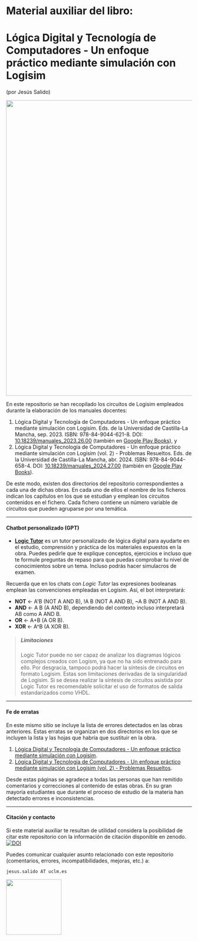 # Material auxiliar del libro:
# Lógica Digital y Tecnología de Computadores - Un enfoque práctico mediante simulación con Logisim
(por Jesús Salido)

[<img src="./Portadas Teco Vol1-2.png" width="800">](https://ruidera.uclm.es/communities/4b0d46b6-7dc2-4812-b29d-091aa39a2974)

En este repositorio se han recopilado los circuitos de Logisim empleados durante la elaboración de los manuales docentes:
1. Lógica Digital y Tecnología de Computadores - Un enfoque práctico mediante simulación con Logisim. Eds. de la Universidad de Castilla-La Mancha, sep. 2023. ISBN: 978-84-9044-621-8. DOI: [10.18239/manuales\_2023.26.00](https://doi.org/10.18239/manuales_2023.26.00) (también en [Google Play Books](https://play.google.com/store/books/details/Jes%C3%BAs_Salido_Tercero_L%C3%B3gica_digital_y_tecnolog%C3%ADa_d?id=5DnVEAAAQBAJ)), y
2. Lógica Digital y Tecnología de Computadores - Un enfoque práctico mediante simulación con Logisim (vol. 2) - Problemas Resueltos. Eds. de la Universidad de Castilla-La Mancha, abr. 2024. ISBN: 978-84-9044-658-4. DOI: [10.18239/manuales\_2024.27.00](https://doi.org/10.18239/manuales_2024.27.00) (también en [Google Play Books](https://play.google.com/store/books/details/Jes%C3%BAs_Salido_Tercero_L%C3%B3gica_digital_y_tecnolog%C3%ADa_d?id=RBj_EAAAQBAJ)).

De este modo, existen dos directorios del repositorio correspondientes a cada una de dichas obras. En cada uno de ellos el nombre de los ficheros indican los capítulos en los que se estudian y emplean los circuitos contenidos en el fichero. Cada fichero contiene un número variable de circuitos que pueden agruparse por una temática.

-----
#### Chatbot personalizado (GPT)
- [**Logic Tutor**](https://chatgpt.com/g/g-67e8fed02ae48191b71e082de0295710-logic-tutor) es un tutor personalizado de lógica digital para ayudarte en el estudio, comprensión y práctica de los materiales expuestos en la obra. Puedes pedirle que te explique conceptos, ejercicios e incluso que te formule preguntas de repaso para que puedas comprobar tu nivel de conocimientos sobre un tema. Incluso podrás hacer simulacros de examen.

Recuerda que en los chats con *Logic Tutor* las expresiones booleanas emplean las convenciones empleadas en Logisim. Así, el bot interpretará: 
- **NOT** <- A'B (NOT A AND B), !A B (NOT A AND B), ~A B (NOT A AND B).
- **AND** <- A B (A AND B), dependiendo del contexto incluso interpretará AB como A AND B.
- **OR** <- A+B (A OR B).
- **XOR** <- A^B (A XOR B).

> ##### Limitaciones
> Logic Tutor puede no ser  capaz de analizar los diagramas lógicos complejos creados con Logism, ya que no ha sido entrenado para ello. Por desgracia, tampoco
> podrá hacer la síntesis de circuitos en formato Logisim. Estas son limitaciones derivadas de la singularidad de Logisim. Si se desea realizar la síntesis de
> circuitos asistida por Logic Tutor es recomendable solicitar el uso de formatos de salida estandarizados como VHDL.

-----
#### Fe de erratas
En este mismo sitio se incluye la lista de errores detectados en las obras anteriores. Estas erratas se organizan en dos directorios en los que se incluyen la lista y las hojas que habría que sustituir en la obra.
1. [Lógica Digital y Tecnología de Computadores - Un enfoque práctico mediante simulación con Logisim](./Erratas/Vol1/Fe%20de%20erratas-vol1.md).
2. [Lógica Digital y Tecnología de Computadores - Un enfoque práctico mediante simulación con Logisim (vol. 2) - Problemas Resueltos](./Erratas/Vol2/Fe%20de%20erratas-vol2.md).

Desde estas páginas se agradece a todas las personas que han remitido comentarios y correcciones al contenido de estas obras. En su gran mayoría estudiantes que durante el proceso de estudio de la materia han detectado errores e inconsistencias.

-----
#### Citación y contacto

Si este material auxiliar te resultan de utilidad considera la posibilidad de citar este repositorio con la información de citación disponible en zenodo.
[![DOI](https://zenodo.org/badge/DOI/10.5281/zenodo.10828923.svg)](https://doi.org/10.5281/zenodo.10828923)

Puedes comunicar cualquier asunto relacionado con este repositorio (comentarios, errores, incompatibilidades, mejoras, etc.) a:

`jesus.salido AT uclm.es`

<img src="./by-nc-sa.png" width="150">

